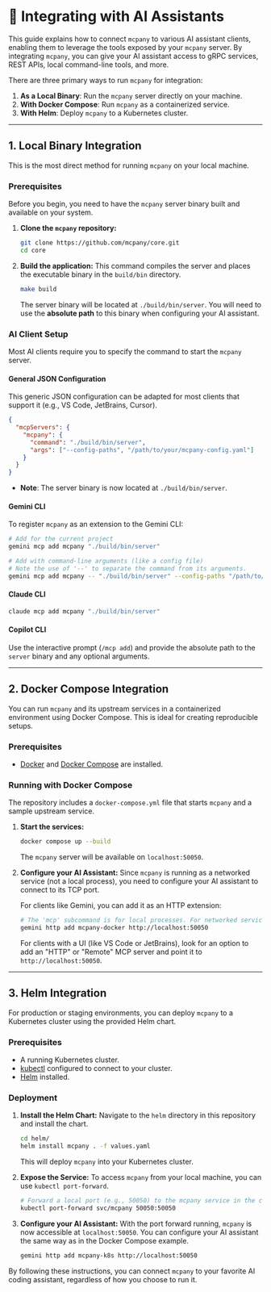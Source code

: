 # 🔌 Integrating with AI Assistants

This guide explains how to connect `mcpany` to various AI assistant clients, enabling them to leverage the tools exposed by your `mcpany` server. By integrating `mcpany`, you can give your AI assistant access to gRPC services, REST APIs, local command-line tools, and more.

There are three primary ways to run `mcpany` for integration:

1. **As a Local Binary**: Run the `mcpany` server directly on your machine.
2. **With Docker Compose**: Run `mcpany` as a containerized service.
3. **With Helm**: Deploy `mcpany` to a Kubernetes cluster.

---

## 1. Local Binary Integration

This is the most direct method for running `mcpany` on your local machine.

### Prerequisites

Before you begin, you need to have the `mcpany` server binary built and available on your system.

1. **Clone the `mcpany` repository:**

   ```bash
   git clone https://github.com/mcpany/core.git
   cd core
   ```

2. **Build the application:**
   This command compiles the server and places the executable binary in the `build/bin` directory.

   ```bash
   make build
   ```

   The server binary will be located at `./build/bin/server`. You will need to use the **absolute path** to this binary when configuring your AI assistant.

### AI Client Setup

Most AI clients require you to specify the command to start the `mcpany` server.

#### General JSON Configuration

This generic JSON configuration can be adapted for most clients that support it (e.g., VS Code, JetBrains, Cursor).

```json
{
  "mcpServers": {
    "mcpany": {
      "command": "./build/bin/server",
      "args": ["--config-paths", "/path/to/your/mcpany-config.yaml"]
    }
  }
}
```

- **Note**: The server binary is now located at `./build/bin/server`.

#### Gemini CLI

To register `mcpany` as an extension to the Gemini CLI:

```bash
# Add for the current project
gemini mcp add mcpany "./build/bin/server"

# Add with command-line arguments (like a config file)
# Note the use of '--' to separate the command from its arguments.
gemini mcp add mcpany -- "./build/bin/server" --config-paths "/path/to/your/mcpany-config.yaml"
```

#### Claude CLI

```bash
claude mcp add mcpany "./build/bin/server"
```

#### Copilot CLI

Use the interactive prompt (`/mcp add`) and provide the absolute path to the `server` binary and any optional arguments.

---

## 2. Docker Compose Integration

You can run `mcpany` and its upstream services in a containerized environment using Docker Compose. This is ideal for creating reproducible setups.

### Prerequisites

- [Docker](https://docs.docker.com/get-docker/) and [Docker Compose](https://docs.docker.com/compose/install/) are installed.

### Running with Docker Compose

The repository includes a `docker-compose.yml` file that starts `mcpany` and a sample upstream service.

1. **Start the services:**

   ```bash
   docker compose up --build
   ```

   The `mcpany` server will be available on `localhost:50050`.

2. **Configure your AI Assistant:**
   Since `mcpany` is running as a networked service (not a local process), you need to configure your AI assistant to connect to its TCP port.

   For clients like Gemini, you can add it as an HTTP extension:

   ```bash
   # The 'mcp' subcommand is for local processes. For networked services, use 'http'.
   gemini http add mcpany-docker http://localhost:50050
   ```

   For clients with a UI (like VS Code or JetBrains), look for an option to add an "HTTP" or "Remote" MCP server and point it to `http://localhost:50050`.

---

## 3. Helm Integration

For production or staging environments, you can deploy `mcpany` to a Kubernetes cluster using the provided Helm chart.

### Prerequisites

- A running Kubernetes cluster.
- [kubectl](https://kubernetes.io/docs/tasks/tools/install-kubectl/) configured to connect to your cluster.
- [Helm](https://helm.sh/docs/intro/install/) installed.

### Deployment

1. **Install the Helm Chart:**
   Navigate to the `helm` directory in this repository and install the chart.

   ```bash
   cd helm/
   helm install mcpany . -f values.yaml
   ```

   This will deploy `mcpany` into your Kubernetes cluster.

2. **Expose the Service:**
   To access `mcpany` from your local machine, you can use `kubectl port-forward`.

   ```bash
   # Forward a local port (e.g., 50050) to the mcpany service in the cluster
   kubectl port-forward svc/mcpany 50050:50050
   ```

3. **Configure your AI Assistant:**
   With the port forward running, `mcpany` is now accessible at `localhost:50050`. You can configure your AI assistant the same way as in the Docker Compose example.

   ```bash
   gemini http add mcpany-k8s http://localhost:50050
   ```

By following these instructions, you can connect `mcpany` to your favorite AI coding assistant, regardless of how you choose to run it.
